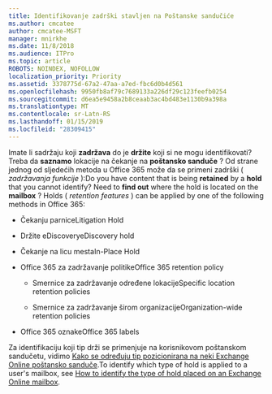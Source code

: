 ```yaml
---
title: Identifikovanje zadrški stavljen na Poštanske sandučiće
ms.author: cmcatee
author: cmcatee-MSFT
manager: mnirkhe
ms.date: 11/8/2018
ms.audience: ITPro
ms.topic: article
ROBOTS: NOINDEX, NOFOLLOW
localization_priority: Priority
ms.assetid: 3378775d-67a2-47aa-a7ed-fbc6d0b4d561
ms.openlocfilehash: 9950fb8af79c7689133a226df29c123feefb0254
ms.sourcegitcommit: d6ea5e9458a2b8ceaab3ac4bd483e1130b9a398a
ms.translationtype: MT
ms.contentlocale: sr-Latn-RS
ms.lasthandoff: 01/15/2019
ms.locfileid: "28309415"
---
```

<span data-ttu-id="ba2d7-p101">Imate li sadržaju koji **zadržava** do je **držite** koji si ne mogu identifikovati? Treba da **saznamo** lokacije na čekanje na **poštansko sanduče** ? Od strane jednog od sljedećih metoda u Office 365 može da se primeni zadrški ( *zadržavanja funkcije* ):</span><span class="sxs-lookup"><span data-stu-id="ba2d7-p101">Do you have content that is being **retained** by a **hold** that you cannot identify? Need to **find out** where the hold is located on the **mailbox** ? Holds (  *retention features*  ) can be applied by one of the following methods in Office 365:</span></span> 
  
- <span data-ttu-id="ba2d7-105">Čekanju parnice</span><span class="sxs-lookup"><span data-stu-id="ba2d7-105">Litigation Hold</span></span> 
    
- <span data-ttu-id="ba2d7-106">Držite eDiscovery</span><span class="sxs-lookup"><span data-stu-id="ba2d7-106">eDiscovery hold</span></span>
    
- <span data-ttu-id="ba2d7-107">Čekanje na licu mesta</span><span class="sxs-lookup"><span data-stu-id="ba2d7-107">In-Place Hold</span></span>
    
- <span data-ttu-id="ba2d7-108">Office 365 za zadržavanje politike</span><span class="sxs-lookup"><span data-stu-id="ba2d7-108">Office 365 retention policy</span></span> 
    
  - <span data-ttu-id="ba2d7-109">Smernice za zadržavanje određene lokacije</span><span class="sxs-lookup"><span data-stu-id="ba2d7-109">Specific location retention policies</span></span>
    
  - <span data-ttu-id="ba2d7-110">Smernice za zadržavanje širom organizacije</span><span class="sxs-lookup"><span data-stu-id="ba2d7-110">Organization-wide retention policies</span></span>
    
- <span data-ttu-id="ba2d7-111">Office 365 oznake</span><span class="sxs-lookup"><span data-stu-id="ba2d7-111">Office 365 labels</span></span>
    
<span data-ttu-id="ba2d7-112">Za identifikaciju koji tip drži se primenjuje na korisnikovom poštanskom sandučetu, vidimo [Kako se određuju tip pozicionirana na neki Exchange Online poštansko sanduče](https://docs.microsoft.com/en-us/office365/securitycompliance/identify-a-hold-on-an-exchange-online-mailbox).</span><span class="sxs-lookup"><span data-stu-id="ba2d7-112">To identify which type of hold is applied to a user's mailbox, see [How to identify the type of hold placed on an Exchange Online mailbox](https://docs.microsoft.com/en-us/office365/securitycompliance/identify-a-hold-on-an-exchange-online-mailbox).</span></span>
  

